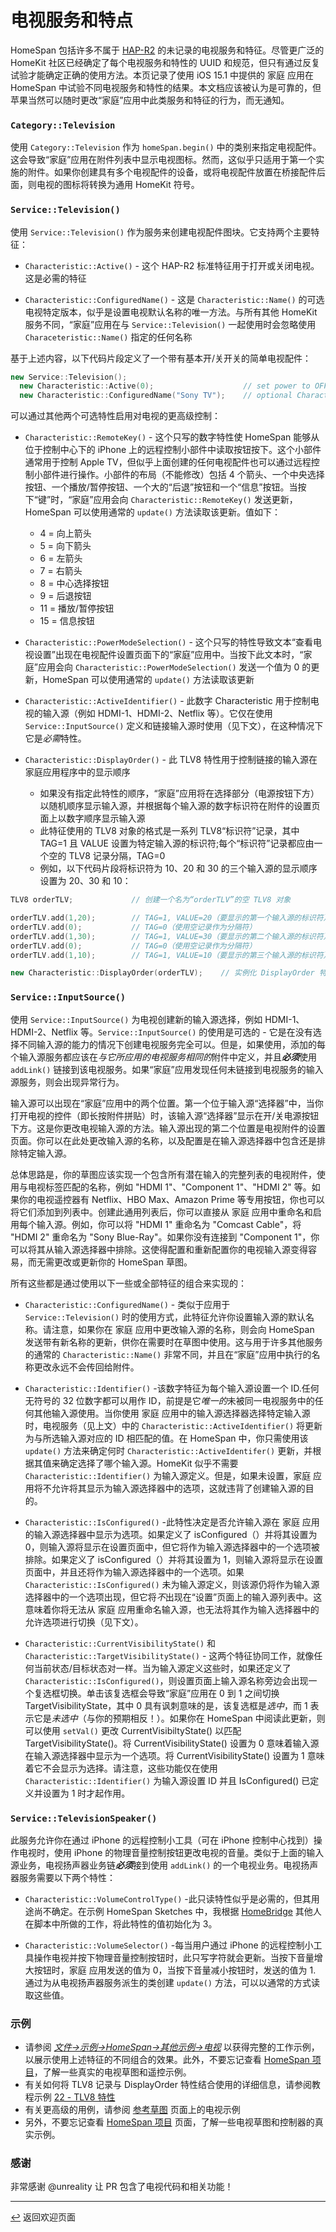 <!--  原文时间：2024.7.4，校对时间：2025.2.28  -->

# 电视服务和特点

HomeSpan 包括许多不属于 [HAP-R2](../master/docs/HAP-R2.pdf) 的未记录的电视服务和特征。尽管更广泛的 HomeKit 社区已经确定了每个电视服务和特性的 UUID 和规范，但只有通过反复试验才能确定正确的使用方法。本页记录了使用 iOS 15.1 中提供的 家庭 应用在 HomeSpan 中试验不同电视服务和特性的结果。本文档应该被认为是可靠的，但苹果当然可以随时更改“家庭”应用中此类服务和特征的行为，而无通知。

### `Category::Television`

使用 `Category::Television` 作为 `homeSpan.begin()` 中的类别来指定电视配件。这会导致“家庭”应用在附件列表中显示电视图标。然而，这似乎只适用于第一个实施的附件。如果你创建具有多个电视配件的设备，或将电视配件放置在桥接配件后面，则电视的图标将转换为通用 HomeKit 符号。

### `Service::Television()`

使用 `Service::Television()` 作为服务来创建电视配件图块。它支持两个主要特征：

* `Characteristic::Active()` - 这个 HAP-R2 标准特征用于打开或关闭电视。这是必需的特征

* `Characteristic::ConfiguredName()` - 这是 `Characteristic::Name()` 的可选电视特定版本，似乎是设置电视默认名称的唯一方法。与所有其他 HomeKit 服务不同，“家庭”应用在与 `Service::Television()` 一起使用时会忽略使用 `Characeteristic::Name()` 指定的任何名称

基于上述内容，以下代码片段定义了一个带有基本开/关开关的简单电视配件：

```C++
new Service::Television();
  new Characteristic::Active(0);                    // set power to OFF at start-up
  new Characteristic::ConfiguredName("Sony TV");    // optional Characteristic to set name of TV
```
可以通过其他两个可选特性启用对电视的更高级控制：

* `Characteristic::RemoteKey()` - 这个只写的数字特性使 HomeSpan 能够从位于控制中心下的 iPhone 上的远程控制小部件中读取按钮按下。这个小部件通常用于控制 Apple TV，但似乎上面创建的任何电视配件也可以通过远程控制小部件进行操作。小部件的布局（不能修改）包括 4 个箭头、一个中央选择按钮、一个播放/暂停按钮、一个大的“后退”按钮和一个“信息”按钮。当按下“键”时，“家庭”应用会向 `Characteristic::RemoteKey()` 发送更新，HomeSpan 可以使用通常的 `update()` 方法读取该更新。值如下： 
  * 4 = 向上箭头
  * 5 = 向下箭头
  * 6 = 左箭头
  * 7 = 右箭头
  * 8 = 中心选择按钮
  * 9 = 后退按钮
  * 11 = 播放/暂停按钮
  * 15 = 信息按钮
  
* `Characteristic::PowerModeSelection()` - 这个只写的特性导致文本“查看电视设置”出现在电视配件设置页面下的“家庭”应用中。当按下此文本时，“家庭”应用会向 `Characteristic::PowerModeSelection()` 发送一个值为 0 的更新，HomeSpan 可以使用通常的 `update()` 方法读取该更新
* `Characteristic::ActiveIdentifier()` - 此数字 Characteristic 用于控制电视的输入源（例如 HDMI-1、HDMI-2、Netflix 等）。它仅在使用 `Service::InputSource()` 定义和链接输入源时使用（见下文），在这种情况下它是*必需*特性。
* `Characteristic::DisplayOrder()` - 此 TLV8 特性用于控制链接的输入源在家庭应用程序中的显示顺序
  * 如果没有指定此特性的顺序，“家庭”应用将在选择部分（电源按钮下方）以随机顺序显示输入源，并根据每个输入源的数字标识符在附件的设置页面上以数字顺序显示输入源
  * 此特征使用的 TLV8 对象的格式是一系列 TLV8“标识符”记录，其中 TAG=1 且 VALUE 设置为特定输入源的标识符;每个“标识符”记录都应由一个空的 TLV8 记录分隔，TAG=0
  * 例如，以下代码片段将标识符为 10、20 和 30 的三个输入源的显示顺序设置为 20、30 和 10：

```C++
TLV8 orderTLV;             // 创建一个名为“orderTLV”的空 TLV8 对象

orderTLV.add(1,20);        // TAG=1, VALUE=20（要显示的第一个输入源的标识符）
orderTLV.add(0);           // TAG=0（使用空记录作为分隔符）
orderTLV.add(1,30);        // TAG=1, VALUE=30（要显示的第二个输入源的标识符）
orderTLV.add(0);           // TAG=0（使用空记录作为分隔符）
orderTLV.add(1,10);        // TAG=1, VALUE=10（要显示的第三个输入源的标识符）

new Characteristic::DisplayOrder(orderTLV);    // 实例化 DisplayOrder 特征并将其值设置为 orderTLV 对象
```   

### `Service::InputSource()`

使用 `Service::InputSource()` 为电视创建新的输入源选择，例如 HDMI-1、HDMI-2、Netflix 等。`Service::InputSource()` 的使用是可选的 - 它是在没有选择不同输入源的能力的情况下创建电视服务完全可以。但是，如果使用，添加的每个输入源服务都应该在*与它所应用的电视服务相同的*附件中定义，并且***必须***使用 `addLink()` 链接到该电视服务。如果“家庭”应用发现任何未链接到电视服务的输入源服务，则会出现异常行为。

输入源可以出现在“家庭”应用中的两个位置。第一个位于输入源“选择器”中，当你打开电视的控件（即长按附件拼贴）时，该输入源“选择器”显示在开/关电源按钮下方。这是你更改电视输入源的方法。输入源出现的第二个位置是电视附件的设置页面。你可以在此处更改输入源的名称，以及配置是在输入源选择器中包含还是排除特定输入源。

总体思路是，你的草图应该实现一个包含所有潜在输入的完整列表的电视附件，使用与电视标签匹配的名称，例如 "HDMI 1"、"Component 1"、"HDMI 2" 等。如果你的电视遥控器有 Netflix、HBO Max、Amazon Prime 等专用按钮，你也可以将它们添加到列表中。创建此通用列表后，你可以直接从 家庭 应用中重命名和启用每个输入源。例如，你可以将 "HDMI 1" 重命名为 "Comcast Cable"，将 "HDMI 2" 重命名为 "Sony Blue-Ray"。如果你没有连接到 "Component 1"，你可以将其从输入源选择器中排除。这使得配置和重新配置你的电视输入源变得容易，而无需更改或更新你的 HomeSpan 草图。

所有这些都是通过使用以下一些或全部特征的组合来实现的：

* `Characteristic::ConfiguredName()` - 类似于应用于 `Service::Television()` 时的使用方式，此特征允许你设置输入源的默认名称。请注意，如果你在 家庭 应用中更改输入源的名称，则会向 HomeSpan 发送带有新名称的更新，供你在需要时在草图中使用。这与用于许多其他服务的通常的 `Characteristic::Name()` 非常不同，并且在“家庭”应用中执行的名称更改永远不会传回给附件。

*  `Characteristic::Identifier()` -该数字特征为每个输入源设置一个 ID.任何无符号的 32 位数字都可以用作 ID，前提是它*唯一的*未被同一电视服务中的任何其他输入源使用。当你使用 家庭 应用中的输入源选择器选择特定输入源时，电视服务（见上文）中的 `Characteristic::ActiveIdentifier()` 将更新为与所选输入源对应的 ID 相匹配的值。在 HomeSpan 中，你只需使用该 `update()` 方法来确定何时 `Characteristic::ActiveIdentifer()` 更新，并根据其值来确定选择了哪个输入源。HomeKit 似乎不需要 `Characteristic::Identifier()` 为输入源定义。但是，如果未设置，家庭 应用将不允许将其显示为输入源选择器中的选项，这就违背了创建输入源的目的。

*  `Characteristic::IsConfigured()` -此特性决定是否允许输入源在 家庭 应用的输入源选择器中显示为选项。如果定义了 isConfigured（）并将其设置为 0，则输入源将显示在设置页面中，但它将作为输入源选择器中的一个选项被排除。如果定义了 isConfigured（）并将其设置为 1，则输入源将显示在设置页面中，并且还将作为输入源选择器中的一个选项。如果 `Characteristic::IsConfigured()` 未为输入源定义，则该源仍将作为输入源选择器中的一个选项出现，但它将*不*出现在“设置”页面上的输入源列表中。这意味着你将无法从 家庭 应用重命名输入源，也无法将其作为输入选择器中的允许选项进行切换（见下文）。

* `Characteristic::CurrentVisibilityState()` 和 `Characteristic::TargetVisibilityState()` - 这两个特征协同工作，就像任何当前状态/目标状态对一样。当为输入源定义这些时，如果还定义了 `Characteristic::IsConfigured()`，则设置页面上输入源名称旁边会出现一个复选框切换。单击该复选框会导致“家庭”应用在 0 到 1 之间切换 TargetVisibilityState，其中 0 具有讽刺意味的是，该复选框是*选中*，而 1 表示它是*未选中*（与你的预期相反！）。如果你在 HomeSpan 中阅读此更新，则可以使用 `setVal()` 更改 CurrentVisibiltyState() 以匹配 TargetVisibilityState()。将 CurrentVisibilityState() 设置为 0 意味着输入源在输入源选择器中显示为一个选项。将 CurrentVisibilityState() 设置为 1 意味着它不会显示为选择。请注意，这些功能仅在使用 `Characteristic::Identifier()` 为输入源设置 ID 并且 IsConfigured() 已定义并设置为 1 时才起作用。

###  `Service::TelevisionSpeaker()`

此服务允许你在通过 iPhone 的远程控制小工具（可在 iPhone 控制中心找到）操作电视时，使用 iPhone 的物理音量控制按钮更改电视的音量。类似于上面的输入源业务，电视扬声器业务链***必须***接到使用 `addLink()` 的一个电视业务。电视扬声器服务需要以下两个特性：

*  `Characteristic::VolumeControlType()` -此只读特性似乎是必需的，但其用途尚不确定。在示例 HomeSpan Sketches 中，我根据 [HomeBridge](https://developers.homebridge.io/#/service/TelevisionSpeaker) 其他人在脚本中所做的工作，将此特性的值初始化为 3。

*  `Characteristic::VolumeSelector()` -每当用户通过 iPhone 的远程控制小工具操作电视并按下物理音量控制按钮时，此只写字符就会更新。当按下音量增大按钮时，家庭 应用发送的值为 0，当按下音量减小按钮时，发送的值为 1. 通过为从电视扬声器服务派生的类创建 `update()` 方法，可以以通常的方式读取这些值。

### 示例

* 请参阅 [*文件→示例→HomeSpan→其他示例→电视*](../examples/Other%20Examples/Television/Television.ino) 以获得完整的工作示例，以展示使用上述特征的不同组合的效果。此外，不要忘记查看 [HomeSpan 项目](https://github.com/topics/homespan)，了解一些真实的电视草图和遥控示例。
* 有关如何将 TLV8 记录与 DisplayOrder 特性结合使用的详细信息，请参阅教程示例 [22 - TLV8 特性](../examples/22-TLV8_Characteristics%20/22-TLV8_Characteristics.ino)
* 有关更高级的用例，请参阅 [参考草图](https://github.com/HomeSpan/HomeSpanReferenceSketches) 页面上的电视示例
* 另外，不要忘记查看 [HomeSpan 项目](https://github.com/topics/homespan) 页面，了解一些电视草图和控制器的真实示例。


### 感谢

非常感谢 @unreality 让 PR 包含了电视代码和相关功能！


---

[↩️](../README.md#resources) 返回欢迎页面
